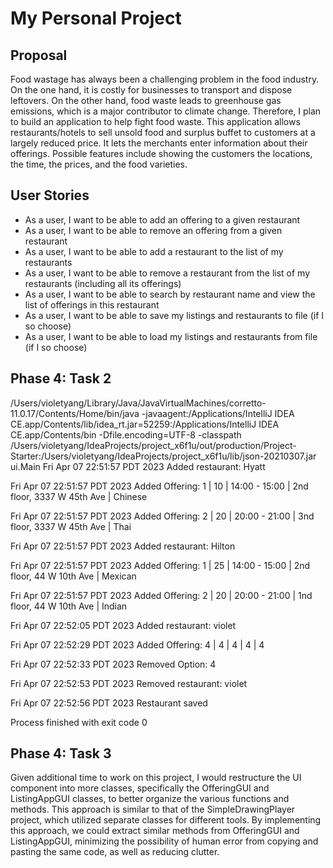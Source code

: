 # My Personal Project

## Proposal
Food wastage has always been a challenging problem in the food industry. 
On the one hand, it is costly for businesses to transport and dispose leftovers. 
On the other hand, food waste leads to greenhouse gas emissions, which is a major contributor to climate change. 
Therefore, I plan to build an application to help fight food waste. 
This application allows restaurants/hotels to sell unsold food and surplus buffet to customers at a largely reduced price. 
It lets the merchants enter information about their offerings. 
Possible features include showing the customers the locations, the time, the prices, and the food varieties.

## User Stories

- As a user, I want to be able to add an offering to a given restaurant
- As a user, I want to be able to remove an offering from a given restaurant
- As a user, I want to be able to add a restaurant to the list of my restaurants
- As a user, I want to be able to remove a restaurant from the list of my restaurants (including all its offerings)
- As a user, I want to be able to search by restaurant name and view the list of offerings in this restaurant
- As a user, I want to be able to save my listings and restaurants to file (if I so choose)
- As a user, I want to be able to load my listings and restaurants from file (if I so choose)

## Phase 4: Task 2
/Users/violetyang/Library/Java/JavaVirtualMachines/corretto-11.0.17/Contents/Home/bin/java -javaagent:/Applications/IntelliJ IDEA CE.app/Contents/lib/idea_rt.jar=52259:/Applications/IntelliJ IDEA CE.app/Contents/bin -Dfile.encoding=UTF-8 -classpath /Users/violetyang/IdeaProjects/project_x6f1u/out/production/Project-Starter:/Users/violetyang/IdeaProjects/project_x6f1u/lib/json-20210307.jar ui.Main
Fri Apr 07 22:51:57 PDT 2023
Added restaurant: Hyatt

Fri Apr 07 22:51:57 PDT 2023
Added Offering: 1  |  10  |  14:00 - 15:00  |  2nd floor, 3337 W 45th Ave  |  Chinese

Fri Apr 07 22:51:57 PDT 2023
Added Offering: 2  |  20  |  20:00 - 21:00  |  3nd floor, 3337 W 45th Ave  |  Thai

Fri Apr 07 22:51:57 PDT 2023
Added restaurant: Hilton

Fri Apr 07 22:51:57 PDT 2023
Added Offering: 1  |  25  |  14:00 - 15:00  |  2nd floor, 44 W 10th Ave  |  Mexican

Fri Apr 07 22:51:57 PDT 2023
Added Offering: 2  |  20  |  20:00 - 21:00  |  1nd floor, 44 W 10th Ave  |  Indian

Fri Apr 07 22:52:05 PDT 2023
Added restaurant: violet

Fri Apr 07 22:52:29 PDT 2023
Added Offering: 4  |  4  |  4  |  4  |  4

Fri Apr 07 22:52:33 PDT 2023
Removed Option: 4

Fri Apr 07 22:52:53 PDT 2023
Removed restaurant: violet

Fri Apr 07 22:52:56 PDT 2023
Restaurant saved


Process finished with exit code 0

## Phase 4: Task 3
Given additional time to work on this project, I would restructure the UI component into more classes, 
specifically the OfferingGUI and ListingAppGUI classes, to better organize the various functions and methods. 
This approach is similar to that of the SimpleDrawingPlayer project, 
which utilized separate classes for different tools. 
By implementing this approach, we could extract similar methods from OfferingGUI and ListingAppGUI, 
minimizing the possibility of human error from copying and pasting the same code, as well as reducing clutter.